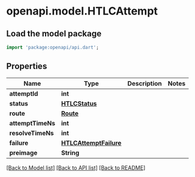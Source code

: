 # openapi.model.HTLCAttempt

## Load the model package
```dart
import 'package:openapi/api.dart';
```

## Properties
Name | Type | Description | Notes
------------ | ------------- | ------------- | -------------
**attemptId** | **int** |  | 
**status** | [**HTLCStatus**](HTLCStatus.md) |  | 
**route** | [**Route**](Route.md) |  | 
**attemptTimeNs** | **int** |  | 
**resolveTimeNs** | **int** |  | 
**failure** | [**HTLCAttemptFailure**](HTLCAttemptFailure.md) |  | 
**preimage** | **String** |  | 

[[Back to Model list]](../README.md#documentation-for-models) [[Back to API list]](../README.md#documentation-for-api-endpoints) [[Back to README]](../README.md)



